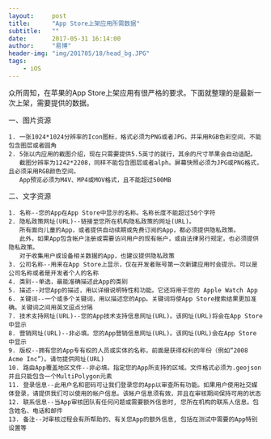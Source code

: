 ```yaml
---
layout:     post
title:      "App Store上架应用所需数据"
subtitle:   ""
date:       2017-05-31 16:14:00
author:     "易博"
header-img: "img/201705/18/head_bg.JPG"
tags:
    - iOS
---
```


众所周知，在苹果的App Store上架应用有很严格的要求。下面就整理的是最新一次上架，需要提供的数据。

一、图片资源

    1. 一张1024*1024分辨率的Icon图标，格式必须为PNG或者JPG，并采用RGB色彩空间，不能包含图层或者圆角
    2. 5张以内应用的截图介绍，现在只需要提供5.5英寸的就行，其余的尺寸苹果会自动适配。
       截图分辨率为1242*2208，同样不能包含图层或者alph。屏幕快照必须为JPG或PNG格式，且必须采用RGB颜色空间。
       App预览必须为M4V、MP4或MOV格式，且不能超过500MB

二、文字资源

    1. 名称--您的App在App Store中显示的名称。名称长度不能超过50个字符
    2. 隐私政策网址(URL)--链接至您所在机构隐私政策的网址(URL)。
       所有面向儿童的App，或者提供自动续期或免费订阅的App，都必须提供隐私政策。
       此外，如果App包含帐户注册或需要访问用户的现有帐户，或由法律另行规定，也必须提供隐私政策。
       对于收集用户或设备相关数据的App，也建议提供隐私政策
    3. 公司名称--用来在App Store上显示，仅在开发者账号第一次新建应用时会提示。可以是公司名称或者是开发者个人的名称
    4. 类别--单选，最能准确描述此App的类别
    5. 描述--对您App的描述，用以详细说明特性和功能。它还将用于您的 Apple Watch App
    6. 关键词--一个或多个关键词，用以描述您的App。关键词将使App Store搜索结果更加准确。关键词之间用英文逗点分隔
    7. 技术支持网址(URL)--您的App技术支持信息网址(URL)。该网址(URL)将会在App Store 中显示
    8. 营销网址(URL)--非必填。您的App营销信息网址(URL)。该网址(URL)会在App Store 中显示
    9. 版权--拥有您的App专有权的人员或实体的名称，前面是获得权利的年份（例如“2008 Acme Inc”）。请勿提供网址(URL)
    10. 路由App覆盖地区文件--非必填。指定您的App所支持的区域。文件格式必须为.geojson并且只能包含一个MultiPolygon元素
    11. 登录信息--此用户名和密码可让我们登录您的App以审查所有功能。如果用户使用社交媒体登录，请提供我们可以使用的帐户信息。该帐户信息须有效，并且在审核期间保持可用的状态
    12. 联系信息--当App审核团队有任何问题或需要额外信息时, 您所在机构的联系人信息。包含姓名、电话和邮件
    13. 备注--对审核过程会有所帮助的、有关您App的额外信息, 包括在测试中需要的App特别设置等
